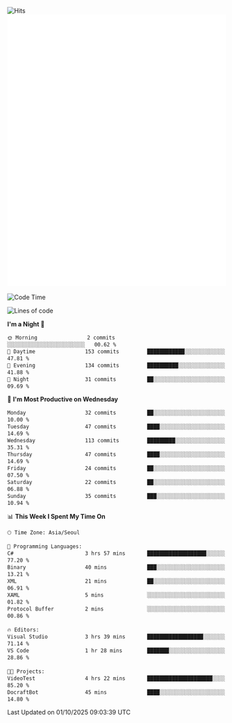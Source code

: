 ![Hits](https://hits.seeyoufarm.com/api/count/incr/badge.svg?url=https%3A%2F%2Fgithub.com%2Fbabaisnyan&count_bg=%2379C83D&title_bg=%23555555&icon=apple.svg&icon_color=%23E7E7E7&title=hits&edge_flat=false)
<br/>
![Metrics](https://github.com/babaisnyan/babaisnyan/blob/main/github-metrics.svg)

<!--START_SECTION:waka-->
![Code Time](http://img.shields.io/badge/Code%20Time-1%2C562%20hrs%2017%20mins-blue)

![Lines of code](https://img.shields.io/badge/From%20Hello%20World%20I%27ve%20Written-932.1%20thousand%20lines%20of%20code-blue)

**I'm a Night 🦉** 

```text
🌞 Morning                2 commits           ░░░░░░░░░░░░░░░░░░░░░░░░░   00.62 % 
🌆 Daytime                153 commits         ████████████░░░░░░░░░░░░░   47.81 % 
🌃 Evening                134 commits         ██████████░░░░░░░░░░░░░░░   41.88 % 
🌙 Night                  31 commits          ██░░░░░░░░░░░░░░░░░░░░░░░   09.69 % 
```
📅 **I'm Most Productive on Wednesday** 

```text
Monday                   32 commits          ██░░░░░░░░░░░░░░░░░░░░░░░   10.00 % 
Tuesday                  47 commits          ████░░░░░░░░░░░░░░░░░░░░░   14.69 % 
Wednesday                113 commits         █████████░░░░░░░░░░░░░░░░   35.31 % 
Thursday                 47 commits          ████░░░░░░░░░░░░░░░░░░░░░   14.69 % 
Friday                   24 commits          ██░░░░░░░░░░░░░░░░░░░░░░░   07.50 % 
Saturday                 22 commits          ██░░░░░░░░░░░░░░░░░░░░░░░   06.88 % 
Sunday                   35 commits          ███░░░░░░░░░░░░░░░░░░░░░░   10.94 % 
```


📊 **This Week I Spent My Time On** 

```text
🕑︎ Time Zone: Asia/Seoul

💬 Programming Languages: 
C#                       3 hrs 57 mins       ███████████████████░░░░░░   77.20 % 
Binary                   40 mins             ███░░░░░░░░░░░░░░░░░░░░░░   13.21 % 
XML                      21 mins             ██░░░░░░░░░░░░░░░░░░░░░░░   06.91 % 
XAML                     5 mins              ░░░░░░░░░░░░░░░░░░░░░░░░░   01.82 % 
Protocol Buffer          2 mins              ░░░░░░░░░░░░░░░░░░░░░░░░░   00.86 % 

🔥 Editors: 
Visual Studio            3 hrs 39 mins       ██████████████████░░░░░░░   71.14 % 
VS Code                  1 hr 28 mins        ███████░░░░░░░░░░░░░░░░░░   28.86 % 

🐱‍💻 Projects: 
VideoTest                4 hrs 22 mins       █████████████████████░░░░   85.20 % 
DocraftBot               45 mins             ████░░░░░░░░░░░░░░░░░░░░░   14.80 % 
```


 Last Updated on 01/10/2025 09:03:39 UTC
<!--END_SECTION:waka-->
